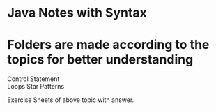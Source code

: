# Java Notes with Syntax 
# Folders are made according to the topics for better understanding

Control Statement  
Loops
Star Patterns 

Exercise Sheets of above topic with answer.
